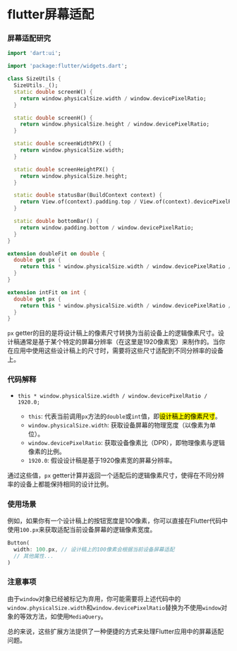 # flutter屏幕适配

### 屏幕适配研究

```dart
import 'dart:ui';

import 'package:flutter/widgets.dart';

class SizeUtils {
  SizeUtils._();
  static double screenW() {
    return window.physicalSize.width / window.devicePixelRatio;
  }

  static double screenH() {
    return window.physicalSize.height / window.devicePixelRatio;
  }

  static double screenWidthPX() {
    return window.physicalSize.width;
  }

  static double screenHeightPX() {
    return window.physicalSize.height;
  }

  static double statusBar(BuildContext context) {
    return View.of(context).padding.top / View.of(context).devicePixelRatio;
  }

  static double bottomBar() {
    return window.padding.bottom / window.devicePixelRatio;
  }
}

extension doubleFit on double {
  double get px {
    return this * window.physicalSize.width / window.devicePixelRatio / 1920.0;
  }
}

extension intFit on int {
  double get px {
    return this * window.physicalSize.width / window.devicePixelRatio / 1920.0;
  }
}
```

`px` getter的目的是将设计稿上的像素尺寸转换为当前设备上的逻辑像素尺寸。设计稿通常是基于某个特定的屏幕分辨率（在这里是1920像素宽）来制作的。当你在应用中使用这些设计稿上的尺寸时，需要将这些尺寸适配到不同分辨率的设备上。

### 代码解释

- `this * window.physicalSize.width / window.devicePixelRatio / 1920.0;`
  
  - `this`: 代表当前调用`px`方法的`double`或`int`值，即<mark>设计稿上的像素尺寸</mark>。
  - `window.physicalSize.width`: 获取设备屏幕的物理宽度（以像素为单位）。
  - `window.devicePixelRatio`: 获取设备像素比（DPR），即物理像素与逻辑像素的比例。
  - `1920.0`: 假设设计稿是基于1920像素宽的屏幕分辨率。

通过这些值，`px` getter计算并返回一个适配后的逻辑像素尺寸，使得在不同分辨率的设备上都能保持相同的设计比例。

### 使用场景

例如，如果你有一个设计稿上的按钮宽度是100像素，你可以直接在Flutter代码中使用`100.px`来获取适配当前设备屏幕的逻辑像素宽度。

```dart
Button(
  width: 100.px, // 设计稿上的100像素会根据当前设备屏幕适配
  // 其他属性...
)
```

### 注意事项

由于`window`对象已经被标记为弃用，你可能需要将上述代码中的`window.physicalSize.width`和`window.devicePixelRatio`替换为不使用`window`对象的等效方法，如使用`MediaQuery`。

总的来说，这些扩展方法提供了一种便捷的方式来处理Flutter应用中的屏幕适配问题。
